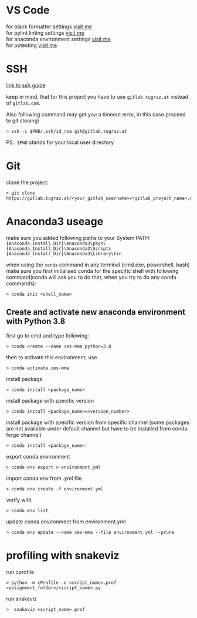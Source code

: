 # VS Code
for black formatter settings [visit me](https://marcobelo.medium.com/setting-up-python-black-on-visual-studio-code-5318eba4cd00)\
for pylint linting settings [visit me](https://code.visualstudio.com/docs/python/linting)\
for anaconda environment settings [visit me](https://code.visualstudio.com/docs/python/environments)\
for pytesting [visit me](https://code.visualstudio.com/docs/python/testing)

# SSH
[link to ssh guide](https://stackoverflow.com/questions/30202642/how-can-i-clone-a-private-gitlab-repository/50079018#50079018)

keep in mind, that for this project you have to use `gitlab.tugraz.at` instead of `gitlab.com`.

Also following command may get you a timeout error, in this case proceed to git cloning\
```console
> ssh -i $PWD/.ssh/id_rsa git@gitlab.tugraz.at
```

PS.: `$PWD` stands for your local user directory


# Git
clone the project:
```console
> git clone https://gitlab.tugraz.at/<your_gitlab_username>/<gitlab_project_name>.git
```


# Anaconda3 useage
make sure you added following paths to your System PATH:
```{Anaconda_Install_Dir}\Anaconda3\pkgs\```
```{Anaconda_Install_Dir}\Anaconda3\Scripts```
```{Anaconda_Install_Dir}\Anaconda3\Library\bin```

when using the `conda` command in any terminal (cmd.exe, powershell, bash) make sure you first initialised conda for the specific shell with following command(conda will ask you to do that, when you try to do any conda commands):
```console
> conda init <shell_name>
```

## Create and activate new anaconda environment with Python 3.8
first go to cmd and type following:
```console
> conda create --name ces-mma python=3.8
```
then to activate this environment, use
```console
> conda activate ces-mma
```
install package
```console
> conda install <package_name>
```
install package with specific version
```console
> conda install <package_name>=<version_number>
```
install package with specific version from specific channel (some packages are not available under default channel but have to be installed from conda-forge channel)
```console
> conda install <package_name>
```

export conda environment
```console
> conda env export > environment.yml
```
import conda env from .yml file
```console
> conda env create -f environment.yml
```
verify with 
```console
> conda env list
```
update conda environment from environment.yml
```console
> conda env update --name ces-mma --file environment.yml --prune
```

# profiling with snakeviz
run cprofile
```console
> python -m cProfile -o <script_name>.prof <assignment_folder>/<script_name>.py
```
run snakeviz
```console
>  snakeviz <script_name>.prof
```